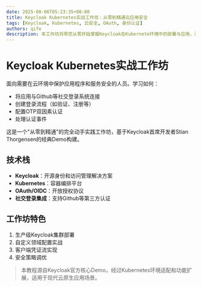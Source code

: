```yaml
---
date: 2025-08-06T05:23:35+08:00
title: Keycloak Kubernetes实战工作坊：从零到精通云应用安全
tags: [Keycloak, Kubernetes, 云安全, OAuth, 身份认证]
authors: qife
description: 本工作坊将带您从零开始掌握Keycloak在Kubernete环境中的部署与应用，涵盖社交登录集成、验证流程设计、OTP认证等实战内容，基于Keycloak首席开发者的原始Demo构建。
---
```


# Keycloak Kubernetes实战工作坊

面向需要在云环境中保护应用程序和服务安全的人员。学习如何：
- 将应用与Github等社交登录系统连接
- 创建登录流程（如验证、注册等）
- 配置OTP双因素认证
- 处理认证事件

这是一个"从零到精通"的完全动手实践工作坊，基于Keycloak首席开发者Stian Thorgensen的经典Demo构建。

## 技术栈
- **Keycloak**：开源身份和访问管理解决方案
- **Kubernetes**：容器编排平台
- **OAuth/OIDC**：开放授权协议
- **社交登录集成**：支持Github等第三方认证

## 工作坊特色
1. 生产级Keycloak集群部署
2. 自定义领域配置实战
3. 客户端凭证流实现
4. 安全策略调优

> 本教程源自Keycloak官方核心Demo，经过Kubernetes环境适配和功能扩展，适用于现代云原生应用场景。